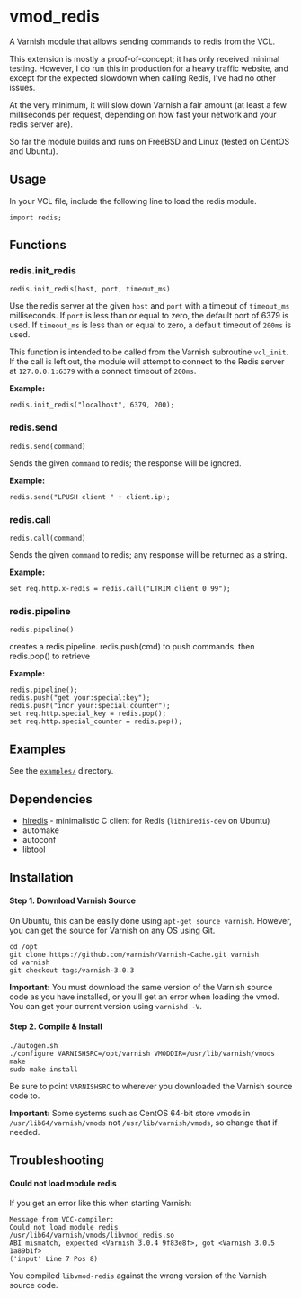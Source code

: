 vmod_redis
==========

A Varnish module that allows sending commands to redis from the VCL.

This extension is mostly a proof-of-concept; it has only received minimal testing. However, I do run this in production for a heavy traffic website, and except for the expected slowdown when calling Redis, I've had no other issues.

At the very minimum, it will slow down Varnish a fair amount (at least a few milliseconds per request, depending on how fast your network and your redis server are).

So far the module builds and runs on FreeBSD and Linux (tested on CentOS and Ubuntu).

Usage
-----

In your VCL file, include the following line to load the redis module.

```
import redis;
```

Functions
---------

### redis.init_redis

```
redis.init_redis(host, port, timeout_ms)
```

Use the redis server at the given `host` and `port` with a timeout of `timeout_ms` milliseconds. If `port` is less than or equal to zero, the default port of 6379 is used. If `timeout_ms` is less than or equal to zero, a default timeout of `200ms` is used.

This function is intended to be called from the Varnish subroutine `vcl_init`. If the call is left out, the module will attempt to connect to the Redis server at `127.0.0.1:6379` with a connect timeout of `200ms`.

**Example:**

```
redis.init_redis("localhost", 6379, 200);
```

### redis.send

```
redis.send(command)
```

Sends the given `command` to redis; the response will be ignored.

**Example:**

```
redis.send("LPUSH client " + client.ip);
```

### redis.call

```
redis.call(command)
```

Sends the given `command` to redis; any response will be returned as a string.

**Example:**

```
set req.http.x-redis = redis.call("LTRIM client 0 99");
```

### redis.pipeline

```
redis.pipeline()
```

creates a redis pipeline.  redis.push(cmd) to push commands. then redis.pop() to retrieve

**Example:**

```
redis.pipeline();
redis.push("get your:special:key");
redis.push("incr your:special:counter");
set req.http.special_key = redis.pop();
set req.http.special_counter = redis.pop();
```

Examples
--------

See the [`examples/`](/examples) directory.

Dependencies
------------

* [hiredis](https://github.com/redis/hiredis) - minimalistic C client for Redis (`libhiredis-dev` on Ubuntu)
* automake
* autoconf
* libtool

Installation
------------

#### Step 1. Download Varnish Source

On Ubuntu, this can be easily done using `apt-get source varnish`. However, you can get the source for Varnish on any OS using Git.

```
cd /opt
git clone https://github.com/varnish/Varnish-Cache.git varnish
cd varnish
git checkout tags/varnish-3.0.3
```

**Important:** You must download the same version of the Varnish source code as you have installed, or you'll get an error when loading the vmod. You can get your current version using `varnishd -V`.

#### Step 2. Compile & Install

```
./autogen.sh
./configure VARNISHSRC=/opt/varnish VMODDIR=/usr/lib/varnish/vmods
make
sudo make install
```

Be sure to point `VARNISHSRC` to wherever you downloaded the Varnish source code to.

**Important:** Some systems such as CentOS 64-bit store vmods in `/usr/lib64/varnish/vmods` not `/usr/lib/varnish/vmods`, so change that if needed.

Troubleshooting
---------------

#### Could not load module redis

If you get an error like this when starting Varnish:

```
Message from VCC-compiler:
Could not load module redis
/usr/lib64/varnish/vmods/libvmod_redis.so
ABI mismatch, expected <Varnish 3.0.4 9f83e8f>, got <Varnish 3.0.5 1a89b1f>
('input' Line 7 Pos 8)
```

You compiled `libvmod-redis` against the wrong version of the Varnish source code.
